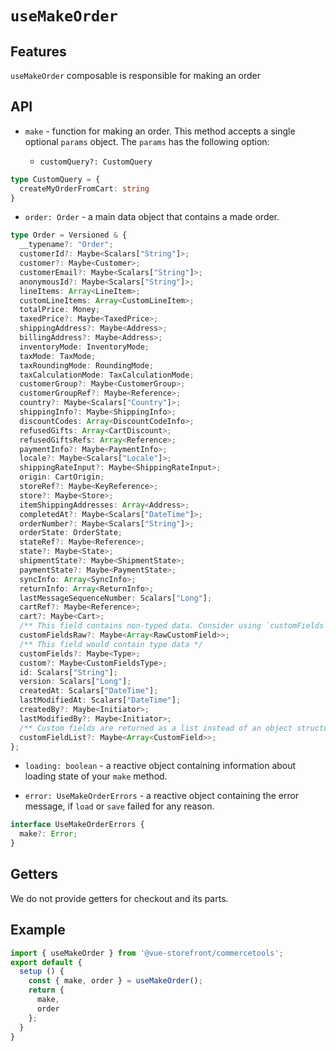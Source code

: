 # `useMakeOrder`

## Features

`useMakeOrder` composable is responsible for making an order 

## API

- `make` - function for making an order. This method accepts a single optional `params` object. The `params` has the following option:

    - `customQuery?: CustomQuery`

```ts
type CustomQuery = {
  createMyOrderFromCart: string
}
```
- `order: Order` - a main data object that contains a made order.
```ts
type Order = Versioned & {
  __typename?: "Order";
  customerId?: Maybe<Scalars["String"]>;
  customer?: Maybe<Customer>;
  customerEmail?: Maybe<Scalars["String"]>;
  anonymousId?: Maybe<Scalars["String"]>;
  lineItems: Array<LineItem>;
  customLineItems: Array<CustomLineItem>;
  totalPrice: Money;
  taxedPrice?: Maybe<TaxedPrice>;
  shippingAddress?: Maybe<Address>;
  billingAddress?: Maybe<Address>;
  inventoryMode: InventoryMode;
  taxMode: TaxMode;
  taxRoundingMode: RoundingMode;
  taxCalculationMode: TaxCalculationMode;
  customerGroup?: Maybe<CustomerGroup>;
  customerGroupRef?: Maybe<Reference>;
  country?: Maybe<Scalars["Country"]>;
  shippingInfo?: Maybe<ShippingInfo>;
  discountCodes: Array<DiscountCodeInfo>;
  refusedGifts: Array<CartDiscount>;
  refusedGiftsRefs: Array<Reference>;
  paymentInfo?: Maybe<PaymentInfo>;
  locale?: Maybe<Scalars["Locale"]>;
  shippingRateInput?: Maybe<ShippingRateInput>;
  origin: CartOrigin;
  storeRef?: Maybe<KeyReference>;
  store?: Maybe<Store>;
  itemShippingAddresses: Array<Address>;
  completedAt?: Maybe<Scalars["DateTime"]>;
  orderNumber?: Maybe<Scalars["String"]>;
  orderState: OrderState;
  stateRef?: Maybe<Reference>;
  state?: Maybe<State>;
  shipmentState?: Maybe<ShipmentState>;
  paymentState?: Maybe<PaymentState>;
  syncInfo: Array<SyncInfo>;
  returnInfo: Array<ReturnInfo>;
  lastMessageSequenceNumber: Scalars["Long"];
  cartRef?: Maybe<Reference>;
  cart?: Maybe<Cart>;
  /** This field contains non-typed data. Consider using `customFields` as a typed alternative. */
  customFieldsRaw?: Maybe<Array<RawCustomField>>;
  /** This field would contain type data */
  customFields?: Maybe<Type>;
  custom?: Maybe<CustomFieldsType>;
  id: Scalars["String"];
  version: Scalars["Long"];
  createdAt: Scalars["DateTime"];
  lastModifiedAt: Scalars["DateTime"];
  createdBy?: Maybe<Initiator>;
  lastModifiedBy?: Maybe<Initiator>;
  /** Custom fields are returned as a list instead of an object structure. */
  customFieldList?: Maybe<Array<CustomField>>;
};
```

- `loading: boolean` - a reactive object containing information about loading state of your `make` method.

- `error: UseMakeOrderErrors` - a reactive object containing the error message, if `load` or `save` failed for any reason.

```ts
interface UseMakeOrderErrors {
  make?: Error;
}
```

## Getters

We do not provide getters for checkout and its parts.

## Example

```js
import { useMakeOrder } from '@vue-storefront/commercetools';
export default {
  setup () {
    const { make, order } = useMakeOrder();
    return {
      make,
      order
    };
  }
}
```

